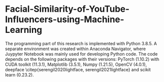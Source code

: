 # Facial-Similarity-of-YouTube-Influencers-using-Machine-Learning

The programming part of this research is implemented with Python 3.8.5. A separate environment was created within Anaconda Navigator, where Juypyter Notebook was mainly used for developing Python code. The code depends on the following packages with their versions: PyTorch (1.10.2) with CUDA toolkit (11.3.1), Matplotlib (3.5.1), Numpy (1.21.5), OpenCV (4.0.1), deepface \citep{serengil2020lightface, serengil2021lightface} and scikit learn (0.23.2).
